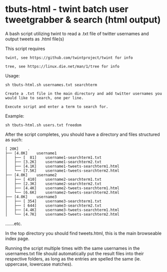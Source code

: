 # tbuts-html - twint batch user tweetgrabber & search (html output)
A bash script utilizing twint to read a .txt file of twitter usernames and output tweets as .html file(s)
 
This script requires 

	twint, see https://github.com/twintproject/twint for info

	tree, see https://linux.die.net/man/1/tree for info
 
Usage:

	sh tbuts-html.sh usernames.txt searchterm

	Create a .txt file in the main directory and add twitter usernames you would like to search, one per line.

	Execute script and enter a term to search for.

Example: 

	sh tbuts-html.sh users.txt freedom

After the script completes, you should have a directory and files structured as such:

	[ 20K]    .
	├── [4.0K]    username1
	│   ├── [  81]    username1-searchterm1.txt
	│   ├── [3.2K]    username1-searchterm2.txt
	│   ├── [4.1K]    username1-tweets-searchterm1.html
	│   └── [7.5K]    username1-tweets-searchterm2.html
	├── [4.0K]    username2
	│   ├── [ 410]    username2-searchterm1.txt
	│   ├── [2.3K]    username2-searchterm2.txt
	│   ├── [4.4K]    username2-tweets-searchterm1.html
	│   └── [6.6K]    username2-tweets-searchterm2.html
	├── [4.0K]    username3
	│   ├── [ 354]    username3-searchterm1.txt
	│   ├── [ 644]    username3-searchterm2.txt
	│   ├── [4.4K]    username3-tweets-searchterm1.html
	│   └── [4.7K]    username3-tweets-searchterm2.html

.......etc.

In the top directory you should find tweets.html, this is the main browseable index page.

Running the script multiple times with the same usernames in the usernames.txt file should automatically put the result files into their respective folders, as long as the entries are spelled the same (ie. uppercase, lowercase matches).